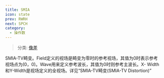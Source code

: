 ```yaml
---
title: SMIA
icon: state
prev: RWRH
next: SPCH
category:
  - 操作数
---
```


> 分类: [像差](/hb/operands/131/885/  "Zemax 操作数 像差")

SMIA-TV畸变。Field定义的视场是畸变为零时的参考视场，其值为0时表示参考视场点为(0，0)。Wave用来定义参考波长，其值为0时则参考主波长。X- Width和Y-Width是视场定义的全视场。详见“SMIA-TV畸变(SMIA-TV Distortion)”